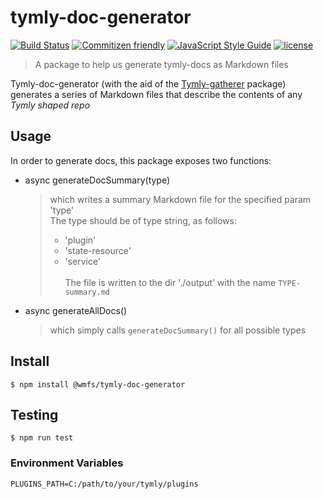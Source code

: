 # tymly-doc-generator

[![Build Status](https://travis-ci.com/wmfs/tymly-doc-generator.svg?token=nmm9if9qp6sBNJ5PjroH&branch=master)](https://travis-ci.com/wmfs/safe-and-well-blueprint)
[![Commitizen friendly](https://img.shields.io/badge/commitizen-friendly-brightgreen.svg)](http://commitizen.github.io/cz-cli/)
[![JavaScript Style Guide](https://img.shields.io/badge/code_style-standard-brightgreen.svg)](https://standardjs.com)
[![license](https://img.shields.io/github/license/mashape/apistatus.svg)](https://github.com/wmfs/tymly-doc-generator/LICENSE)


> A package to help us generate tymly-docs as Markdown files

Tymly-doc-generator (with the aid of the [Tymly-gatherer](https://github.com/wmfs/tymly-gatherer) package) generates a series of Markdown files that describe the contents of any _Tymly shaped repo_

## Usage
In order to generate docs, this package exposes two functions:
* async generateDocSummary(type)
    > which writes a summary Markdown file for the specified param 'type' <br/> The type should be of type string, as follows:
    > * 'plugin'
    > * 'state-resource'
    > * 'service' <br/><br/>
    The file is written to the dir './output' with the name ```TYPE-summary.md```
* async generateAllDocs()
    > which simply calls ``` generateDocSummary() ``` for all possible types


## Install
```
$ npm install @wmfs/tymly-doc-generator
```


## Testing
```
$ npm run test
```

### Environment Variables
```
PLUGINS_PATH=C:/path/to/your/tymly/plugins
```
